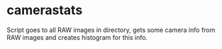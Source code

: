 camerastats
===========

Script goes to all RAW images in directory, gets some camera info from RAW images and creates histogram for this info.
